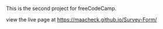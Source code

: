 This is the second project for freeCodeCamp.

view the live page at https://maacheck.github.io/Survey-Form/